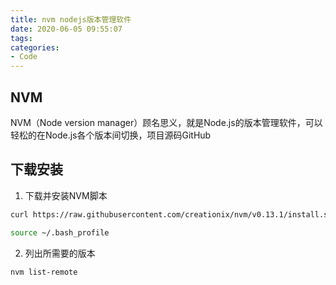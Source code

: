 ```yaml
---
title: nvm nodejs版本管理软件
date: 2020-06-05 09:55:07
tags:
categories:
- Code
---
```


## NVM

 NVM（Node version manager）顾名思义，就是Node.js的版本管理软件，可以轻松的在Node.js各个版本间切换，项目源码GitHub

## 下载安装

1. 下载并安装NVM脚本
```bash
curl https://raw.githubusercontent.com/creationix/nvm/v0.13.1/install.sh | bash

source ~/.bash_profile
```

2. 列出所需要的版本
```bash
nvm list-remote
```